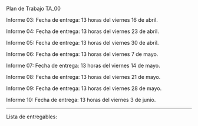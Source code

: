 Plan de Trabajo TA_00

Informe 03: 
Fecha de entrega: 13 horas del viernes 16 de abril.

Informe 04: 
Fecha de entrega: 13 horas del viernes 23 de abril.

Informe 05: 
Fecha de entrega: 13 horas del viernes 30 de abril.

Informe 06: 
Fecha de entrega: 13 horas del viernes 7 de mayo.

Informe 07: 
Fecha de entrega: 13 horas del viernes 14 de mayo.

Informe 08: 
Fecha de entrega: 13 horas del viernes 21 de mayo.

Informe 09: 
Fecha de entrega: 13 horas del viernes 28 de mayo.

Informe 10: 
Fecha de entrega: 13 horas del viernes 3 de junio.



***********************************************
Lista de entregables:

